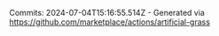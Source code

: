 Commits: 2024-07-04T15:16:55.514Z - Generated via https://github.com/marketplace/actions/artificial-grass
<br>
